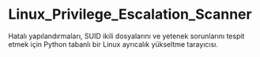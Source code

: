 # Linux_Privilege_Escalation_Scanner
Hatalı yapılandırmaları, SUID ikili dosyalarını ve yetenek sorunlarını tespit etmek için Python tabanlı bir Linux ayrıcalık yükseltme tarayıcısı.

